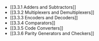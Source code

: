 

- [[3.3.1 Adders and Subtractors]]
- [[3.3.2 Multiplexers and Demultiplexers]]
- [[3.3.3 Encoders and Decoders]]
- [[3.3.4 Comparators]]
- [[3.3.5 Code Converters]]
- [[3.3.6 Parity Generators and Checkers]]